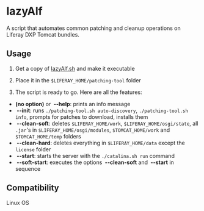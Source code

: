 # lazyAlf

A script that automates common patching and cleanup operations on Liferay DXP Tomcat bundles.

## Usage
1) Get a copy of [lazyAlf.sh](https://github.com/alffox/lazy-alf/raw/master/lazyAlf.sh) and make it executable

2) Place it in the `$LIFERAY_HOME/patching-tool` folder

3) The script is ready to go. Here are all the features:

* **(no option)** or **&nbsp;--help**: prints an info message
* **&nbsp;--init**: runs `./patching-tool.sh auto-discovery`, `./patching-tool.sh info`, prompts for patches to download, installs them
* **&nbsp;--clean-soft**: deletes `$LIFERAY_HOME/work`, `$LIFERAY_HOME/osgi/state`, all `.jar`'s in `$LIFERAY_HOME/osgi/modules`, `$TOMCAT_HOME/work` and `$TOMCAT_HOME/temp` folders 
* **&nbsp;--clean-hard**: deletes everything in `$LIFERAY_HOME/data` except the `license` folder
* **&nbsp;--start**: starts the server with the `./catalina.sh run` command
* **&nbsp;--soft-start**: executes the options **&nbsp;--clean-soft** and **&nbsp;--start** in sequence

## Compatibility
Linux OS
